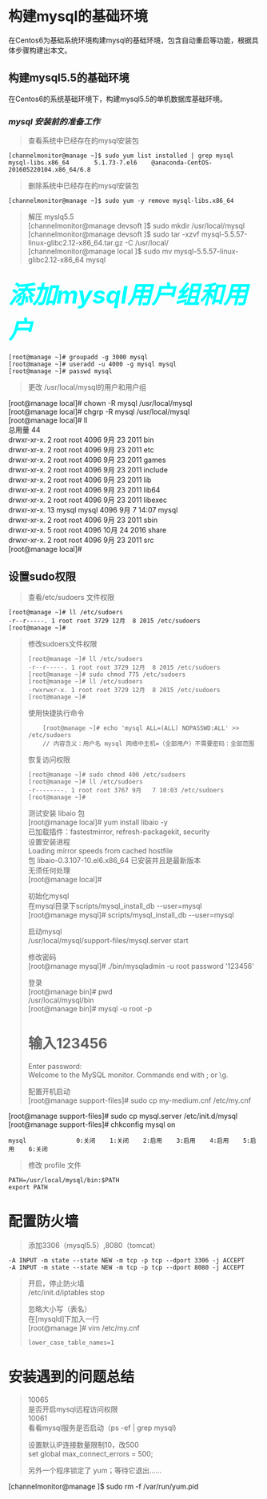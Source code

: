 # 构建mysql的基础环境

在Centos6为基础系统环境构建mysql的基础环境，包含自动重启等功能，根据具体步骤构建出本文。

## 构建mysql5.5的基础环境

在Centos6的系统基础环境下，构建mysql5.5的单机数据库基础环境。

### _mysql 安装前的准备工作_

> 查看系统中已经存在的mysql安装包

```
[channelmonitor@manage ~]$ sudo yum list installed | grep mysql
mysql-libs.x86_64       5.1.73-7.el6    @anaconda-CentOS-201605220104.x86_64/6.8
```

> 删除系统中已经存在的mysql安装包

```
[channelmonitor@manage ~]$ sudo yum -y remove mysql-libs.x86_64
```

> 解压 myslq5.5  
[channelmonitor@manage devsoft ]$ sudo mkdir /usr/local/mysql  
[channelmonitor@manage devsoft ]$ sudo tar -xzvf mysql-5.5.57-linux-glibc2.12-x86_64.tar.gz -C /usr/local/  
[channelmonitor@manage local ]$ sudo mv mysql-5.5.57-linux-glibc2.12-x86_64 mysql

### <font color=#00ffff size=72>_添加mysql用户组和用户_</font>
```
[root@manage ~]# groupadd -g 3000 mysql  
[root@manage ~]# useradd -u 4000 -g mysql mysql  
[root@manage ~]# passwd mysql
```

> 更改 /usr/local/mysql的用户和用户组

\[root@manage local\]\# chown -R mysql /usr/local/mysql  
\[root@manage local\]\# chgrp -R mysql /usr/local/mysql   
\[root@manage local\]\# ll  
总用量 44  
drwxr-xr-x.  2 root  root  4096 9月  23 2011 bin  
drwxr-xr-x.  2 root  root  4096 9月  23 2011 etc  
drwxr-xr-x.  2 root  root  4096 9月  23 2011 games  
drwxr-xr-x.  2 root  root  4096 9月  23 2011 include  
drwxr-xr-x.  2 root  root  4096 9月  23 2011 lib  
drwxr-xr-x.  2 root  root  4096 9月  23 2011 lib64  
drwxr-xr-x.  2 root  root  4096 9月  23 2011 libexec  
drwxr-xr-x. 13 mysql mysql 4096 9月   7 14:07 mysql  
drwxr-xr-x.  2 root  root  4096 9月  23 2011 sbin  
drwxr-xr-x.  5 root  root  4096 10月 24 2016 share  
drwxr-xr-x.  2 root  root  4096 9月  23 2011 src  
\[root@manage local\]\#

## 设置sudo权限

> 查看/etc/sudoers 文件权限

```
[root@manage ~]# ll /etc/sudoers
-r--r-----. 1 root root 3729 12月  8 2015 /etc/sudoers
[root@manage ~]#
```

> 修改sudoers文件权限
>
> ```
> [root@manage ~]# ll /etc/sudoers
> -r--r-----. 1 root root 3729 12月  8 2015 /etc/sudoers
> [root@manage ~]# sudo chmod 775 /etc/sudoers
> [root@manage ~]# ll /etc/sudoers
> -rwxrwxr-x. 1 root root 3729 12月  8 2015 /etc/sudoers
> [root@manage ~]#
> ```
>
> 使用快捷执行命令
>
> ```
>     [root@manage ~]# echo 'mysql ALL=(ALL) NOPASSWD:ALL' >> /etc/sudoers
>     // 内容含义：用户名 mysql 网络中主机=（全部用户）不需要密码：全部范围
> ```
>
> 恢复访问权限
>
> ```
> [root@manage ~]# sudo chmod 400 /etc/sudoers
> [root@manage ~]# ll /etc/sudoers
> -r--------. 1 root root 3767 9月   7 10:03 /etc/sudoers
> [root@manage ~]#
> ```
>
> 测试安装 libaio 包  
> \[root@manage local\]\# yum install libaio -y  
> 已加载插件：fastestmirror, refresh-packagekit, security  
> 设置安装进程  
> Loading mirror speeds from cached hostfile  
> 包 libaio-0.3.107-10.el6.x86\_64 已安装并且是最新版本  
> 无须任何处理  
> \[root@manage local\]\#
>
> 初始化mysql  
> 在mysql目录下scripts/mysql\_install\_db --user=mysql  
> \[root@manage mysql\]\# scripts/mysql\_install\_db --user=mysql
>
> 启动mysql  
>  /usr/local/mysql/support-files/mysql.server start
>
> 修改密码  
> \[root@manage mysql\]\# ./bin/mysqladmin -u root password '123456'
>
> 登录  
> \[root@manage bin\]\# pwd  
> /usr/local/mysql/bin  
> \[root@manage bin\]\# mysql -u root -p
>
> # 输入123456
>
> Enter password:   
> Welcome to the MySQL monitor.  Commands end with ; or \g.
>
> 配置开机启动  
> \[root@manage support-files\]\# sudo cp my-medium.cnf /etc/my.cnf

\[root@manage support-files\]\# sudo cp mysql.server /etc/init.d/mysql  
\[root@manage support-files\]\# chkconfig mysql on

```
mysql              0:关闭    1:关闭    2:启用    3:启用    4:启用    5:启用    6:关闭
```

> 修改 profile 文件

```
PATH=/usr/local/mysql/bin:$PATH
export PATH
```

# 配置防火墙

> 添加3306（mysql5.5）,8080（tomcat）

```
-A INPUT -m state --state NEW -m tcp -p tcp --dport 3306 -j ACCEPT
-A INPUT -m state --state NEW -m tcp -p tcp --dport 8080 -j ACCEPT
```

> 开启，停止防火墙  
> /etc/init.d/iptables stop
>
> 忽略大小写（表名）  
> 在\[mysqld\]下加入一行  
> \[root@manage \]\# vim /etc/my.cnf
>
> ```
> lower_case_table_names=1
> ```

# 安装遇到的问题总结

> 10065  
> 是否开启mysql远程访问权限  
> 10061  
> 看看mysql服务是否启动（ps -ef \| grep mysql\)
>
> 设置默认IP连接数量限制10，改500  
> set global max\_connect\_errors = 500;
>
> 另外一个程序锁定了 yum；等待它退出……

\[channelmonitor@manage \]$ sudo rm -f /var/run/yum.pid

